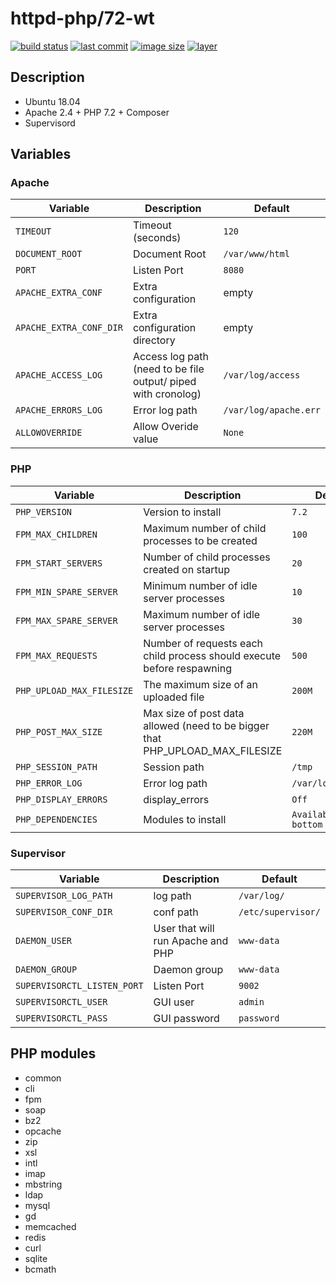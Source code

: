 # httpd-php/72-wt
[![build status](https://drone.fpfis.eu/api/badges/fpfis/httpd-php/status.svg?branch=release/72-wt)](https://drone.fpfis.eu/fpfis/httpd-php) [![last commit](https://img.shields.io/github/last-commit/fpfis/httpd-php/release/72-wt.svg)](https://github.com/fpfis/httpd-php/tree/release/72-wt) [![image size](https://img.shields.io/microbadger/image-size/fpfis/httpd-php/72-wt.svg)](https://cloud.docker.com/u/fpfis/repository/docker/fpfis/httpd-php/tags) [![layer](https://img.shields.io/microbadger/layers/fpfis/httpd-php/72-wt.svg)](https://cloud.docker.com/u/fpfis/repository/docker/fpfis/httpd-php/tags)

## Description
* Ubuntu 18.04
* Apache 2.4 + PHP 7.2 + Composer
* Supervisord

## Variables
### Apache
| Variable              | Description                                                 |  Default
|-----------------------|-------------------------------------------------------------|---------------------
|`TIMEOUT`              |Timeout (seconds)                                            |`120`
|`DOCUMENT_ROOT`        |Document Root                                                |`/var/www/html`
|`PORT`                 |Listen Port                                                  |`8080`
|`APACHE_EXTRA_CONF`    |Extra configuration                                          |empty
|`APACHE_EXTRA_CONF_DIR`|Extra configuration directory                                |empty
|`APACHE_ACCESS_LOG`    |Access log path (need to be file output/ piped with cronolog)|`/var/log/access`
|`APACHE_ERRORS_LOG`    |Error log path                                               |`/var/log/apache.err`
|`ALLOWOVERRIDE`        |Allow Overide value                                          |`None`
### PHP
| Variable                | Description                                                                   |  Default
|-------------------------|-------------------------------------------------------------------------------|---------------------
|`PHP_VERSION`            |Version to install                                                             |`7.2`
|`FPM_MAX_CHILDREN`       |Maximum number of child processes to be created                                |`100`
|`FPM_START_SERVERS`      |Number of child processes created on startup                                   |`20`
|`FPM_MIN_SPARE_SERVER`       |Minimum number of idle server processes                                        |`10`
|`FPM_MAX_SPARE_SERVER`       |Maximum number of idle server processes                                        |`30`
|`FPM_MAX_REQUESTS`       |Number of requests each child process should execute before respawning         |`500`
|`PHP_UPLOAD_MAX_FILESIZE`|The maximum size of an uploaded file                                           |`200M`
|`PHP_POST_MAX_SIZE`      |Max size of post data allowed (need to be bigger that PHP_UPLOAD_MAX_FILESIZE  |`220M`
|`PHP_SESSION_PATH`       |Session path                                                                   |`/tmp`
|`PHP_ERROR_LOG`          |Error log path                                                                 |`/var/log/php.err`
|`PHP_DISPLAY_ERRORS`     |display_errors                                                                 |`Off`
|`PHP_DEPENDENCIES`       |Modules to install                                                             |`Available on bottom`
### Supervisor
| Variable                  | Description                     |  Default
|---------------------------|---------------------------------|------------------
|`SUPERVISOR_LOG_PATH`      |log path                         |`/var/log/`
|`SUPERVISOR_CONF_DIR`      |conf path                        |`/etc/supervisor/`
|`DAEMON_USER`              |User that will run Apache and PHP|`www-data`
|`DAEMON_GROUP`             |Daemon group                     |`www-data`
|`SUPERVISORCTL_LISTEN_PORT`|Listen Port                |`9002`
|`SUPERVISORCTL_USER`       |GUI user                         |`admin`
|`SUPERVISORCTL_PASS`       |GUI password                     |`password`

## PHP modules
* common
* cli
* fpm
* soap
* bz2
* opcache
* zip
* xsl
* intl
* imap
* mbstring
* ldap
* mysql
* gd
* memcached
* redis
* curl
* sqlite
* bcmath

